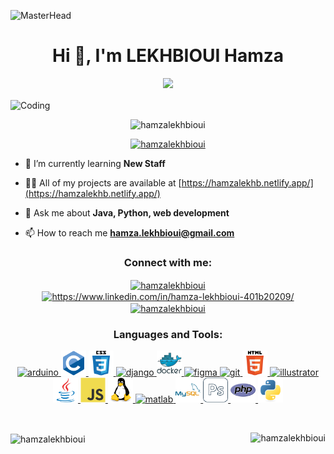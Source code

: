 ![MasterHead](https://media.licdn.com/dms/image/v2/D4E16AQGGr2s_3GuHVw/profile-displaybackgroundimage-shrink_350_1400/profile-displaybackgroundimage-shrink_350_1400/0/1719347310424?e=1738195200&v=beta&t=L3od1RlL0QiCofJCGvHFC8lrr0JXIc6Z5jcnxX7Fwoc)
<h1 align="center">Hi 👋, I'm LEKHBIOUI Hamza</h1>
<p align="center">
  <a href="https://github.com/DenverCoder1/readme-typing-svg"><img src="https://readme-typing-svg.herokuapp.com?lines=Software+Engineering+Student;Full+Stack+Web+Developer;Graphic%20Designer;Always%20learning%20new%20things&center=true&width=500&height=50"></a>
</p>

<p><img align="center" alt="Coding" width=400 src="https://so-development.org/wp-content/uploads/2021/11/full-stack-development.gif"
</p>

<p align="center"> <img src="https://komarev.com/ghpvc/?username=hamzalekhbioui&label=Profile%20views&color=0e75b6&style=flat" alt="hamzalekhbioui" /> </p>

<p align="center"> <a href="https://github.com/ryo-ma/github-profile-trophy"><img src="https://github-profile-trophy.vercel.app/?username=hamzalekhbioui" alt="hamzalekhbioui" /></a> </p>

- 🌱 I’m currently learning **New Staff**

- 👨‍💻 All of my projects are available at [https://hamzalekhb.netlify.app/](https://hamzalekhb.netlify.app/)

- 💬 Ask me about **Java, Python, web development**

- 📫 How to reach me **hamza.lekhbioui@gmail.com**

<h3 align="center">Connect with me:</h3>
<p align="center">
<a href="https://dev.to/hamzalekhbioui" target="blank"><img align="center" src="https://raw.githubusercontent.com/rahuldkjain/github-profile-readme-generator/master/src/images/icons/Social/devto.svg" alt="hamzalekhbioui" height="30" width="40" /></a>
<a href="https://linkedin.com/in/https://www.linkedin.com/in/hamza-lekhbioui-401b20209/" target="blank"><img align="center" src="https://raw.githubusercontent.com/rahuldkjain/github-profile-readme-generator/master/src/images/icons/Social/linked-in-alt.svg" alt="https://www.linkedin.com/in/hamza-lekhbioui-401b20209/" height="30" width="40" /></a>
<a href="https://www.leetcode.com/hamzalekhbioui" target="blank"><img align="center" src="https://raw.githubusercontent.com/rahuldkjain/github-profile-readme-generator/master/src/images/icons/Social/leet-code.svg" alt="hamzalekhbioui" height="30" width="40" /></a>
</p>

<h3 align="center">Languages and Tools:</h3>
<p align="center"> <a href="https://www.arduino.cc/" target="_blank" rel="noreferrer"> <img src="https://cdn.worldvectorlogo.com/logos/arduino-1.svg" alt="arduino" width="40" height="40"/> </a> <a href="https://www.cprogramming.com/" target="_blank" rel="noreferrer"> <img src="https://raw.githubusercontent.com/devicons/devicon/master/icons/c/c-original.svg" alt="c" width="40" height="40"/> </a> <a href="https://www.w3schools.com/css/" target="_blank" rel="noreferrer"> <img src="https://raw.githubusercontent.com/devicons/devicon/master/icons/css3/css3-original-wordmark.svg" alt="css3" width="40" height="40"/> </a> <a href="https://www.djangoproject.com/" target="_blank" rel="noreferrer"> <img src="https://cdn.worldvectorlogo.com/logos/django.svg" alt="django" width="40" height="40"/> </a> <a href="https://www.docker.com/" target="_blank" rel="noreferrer"> <img src="https://raw.githubusercontent.com/devicons/devicon/master/icons/docker/docker-original-wordmark.svg" alt="docker" width="40" height="40"/> </a> <a href="https://www.figma.com/" target="_blank" rel="noreferrer"> <img src="https://www.vectorlogo.zone/logos/figma/figma-icon.svg" alt="figma" width="40" height="40"/> </a> <a href="https://git-scm.com/" target="_blank" rel="noreferrer"> <img src="https://www.vectorlogo.zone/logos/git-scm/git-scm-icon.svg" alt="git" width="40" height="40"/> </a> <a href="https://www.w3.org/html/" target="_blank" rel="noreferrer"> <img src="https://raw.githubusercontent.com/devicons/devicon/master/icons/html5/html5-original-wordmark.svg" alt="html5" width="40" height="40"/> </a> <a href="https://www.adobe.com/in/products/illustrator.html" target="_blank" rel="noreferrer"> <img src="https://www.vectorlogo.zone/logos/adobe_illustrator/adobe_illustrator-icon.svg" alt="illustrator" width="40" height="40"/> </a> <a href="https://www.java.com" target="_blank" rel="noreferrer"> <img src="https://raw.githubusercontent.com/devicons/devicon/master/icons/java/java-original.svg" alt="java" width="40" height="40"/> </a> <a href="https://developer.mozilla.org/en-US/docs/Web/JavaScript" target="_blank" rel="noreferrer"> <img src="https://raw.githubusercontent.com/devicons/devicon/master/icons/javascript/javascript-original.svg" alt="javascript" width="40" height="40"/> </a> <a href="https://www.linux.org/" target="_blank" rel="noreferrer"> <img src="https://raw.githubusercontent.com/devicons/devicon/master/icons/linux/linux-original.svg" alt="linux" width="40" height="40"/> </a> <a href="https://www.mathworks.com/" target="_blank" rel="noreferrer"> <img src="https://upload.wikimedia.org/wikipedia/commons/2/21/Matlab_Logo.png" alt="matlab" width="40" height="40"/> </a> <a href="https://www.mysql.com/" target="_blank" rel="noreferrer"> <img src="https://raw.githubusercontent.com/devicons/devicon/master/icons/mysql/mysql-original-wordmark.svg" alt="mysql" width="40" height="40"/> </a> <a href="https://www.photoshop.com/en" target="_blank" rel="noreferrer"> <img src="https://raw.githubusercontent.com/devicons/devicon/master/icons/photoshop/photoshop-line.svg" alt="photoshop" width="40" height="40"/> </a> <a href="https://www.php.net" target="_blank" rel="noreferrer"> <img src="https://raw.githubusercontent.com/devicons/devicon/master/icons/php/php-original.svg" alt="php" width="40" height="40"/> </a> <a href="https://www.python.org" target="_blank" rel="noreferrer"> <img src="https://raw.githubusercontent.com/devicons/devicon/master/icons/python/python-original.svg" alt="python" width="40" height="40"/> </a> </p>


<br/>
<p align="left">
  <div>
    <img align="center" src="https://github-readme-stats.vercel.app/api/top-langs?username=hamzalekhbioui&show_icons=true&locale=en&layout=compact" alt="hamzalekhbioui" />         <img align="right" src="https://github-readme-streak-stats.herokuapp.com/?user=hamzalekhbioui&" alt="hamzalekhbioui" />
  </div>
</p>
<br>
